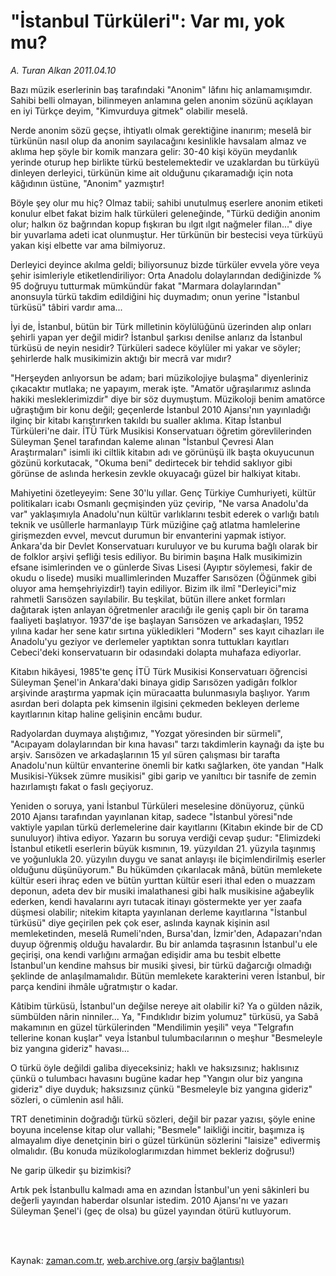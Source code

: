 # "İstanbul Türküleri": Var mı, yok mu?

*A. Turan Alkan 2011.04.10*

<td class="columnist-detail">
<p>Bazı müzik eserlerinin baş tarafındaki "Anonim" lâfını hiç anlamamışımdır. Sahibi belli olmayan, bilinmeyen anlamına gelen anonim sözünü açıklayan en iyi Türkçe deyim, "Kimvurduya gitmek" olabilir meselâ.</p>
<p>
<div id="haberMetinDiv">
<p>Nerde anonim sözü geçse, ihtiyatlı olmak gerektiğine inanırım; meselâ bir türkünün nasıl olup da anonim sayılacağını kesinlikle havsalam almaz ve aklıma hep şöyle bir komik manzara gelir: 30-40 kişi köyün meydanlık yerinde oturup hep birlikte türkü bestelemektedir ve uzaklardan bu türküyü dinleyen derleyici, türkünün kime ait olduğunu çıkaramadığı için nota kâğıdının üstüne, "Anonim" yazmıştır!
<p>Böyle şey olur mu hiç? Olmaz tabii; sahibi unutulmuş eserlere anonim etiketi konulur elbet fakat bizim halk türküleri geleneğinde, "Türkü dediğin anonim olur; halkın öz bağrından kopup fışkıran bu ılgıt ılgıt nağmeler filan..." diye bir yuvarlama adeti icat olunmuştur. Her türkünün bir bestecisi veya türküyü yakan kişi elbette var ama bilmiyoruz.
<p>Derleyici deyince akılma geldi; biliyorsunuz bizde türküler evvela yöre veya şehir isimleriyle etiketlendiriliyor: Orta Anadolu dolaylarından dediğinizde % 95 doğruyu tutturmak mümkündür fakat "Marmara dolaylarından" anonsuyla türkü takdim edildiğini hiç duymadım; onun yerine "İstanbul türküsü" tâbiri vardır ama...
<p>İyi de, İstanbul, bütün bir Türk milletinin köylülüğünü üzerinden alıp onları şehirli yapan yer değil midir? İstanbul şarkısı denilse anlarız da İstanbul türküsü de neyin nesidir? Türküleri sadece köylüler mi yakar ve söyler; şehirlerde halk musikimizin aktığı bir mecrâ var mıdır?
<p>"Herşeyden anlıyorsun be adam; bari müzikolojiye bulaşma" diyenleriniz çıkacaktır mutlaka; ne yapayım, merak işte. "Amatör uğraşılarımız aslında hakiki mesleklerimizdir" diye bir söz duymuştum. Müzikoloji benim amatörce uğraştığım bir konu değil; geçenlerde İstanbul 2010 Ajansı'nın yayınladığı ilginç bir kitabı karıştırırken takıldı bu sualler aklıma. Kitap İstanbul Türküleri'ne dair. İTÜ Türk Musikisi Konservatuarı öğretim görevlilerinden Süleyman Şenel tarafından kaleme alınan "İstanbul Çevresi Alan Araştırmaları" isimli iki ciltlik kitabın adı ve görünüşü ilk başta okuyucunun gözünü korkutacak, "Okuma beni" dedirtecek bir tehdid saklıyor gibi görünse de aslında herkesin zevkle okuyacağı güzel bir halkiyat kitabı.
<p>Mahiyetini özetleyeyim: Sene 30'lu yıllar. Genç Türkiye Cumhuriyeti, kültür politikaları icabı Osmanlı geçmişinden yüz çevirip, "Ne varsa Anadolu'da var" yaklaşımıyla Anadolu'nun kültür varlıklarını tesbit ederek o varlığı batılı teknik ve usûllerle harmanlayıp Türk müziğine çağ atlatma hamlelerine girişmezden evvel, mevcut durumun bir envanterini yapmak istiyor. Ankara'da bir Devlet Konservatuarı kuruluyor ve bu kuruma bağlı olarak bir de folklor arşivi şefliği tesis ediliyor. Bu birimin başına Halk musikimizin efsane isimlerinden ve o günlerde Sivas Lisesi (Ayıptır söylemesi, fakir de okudu o lisede) musiki muallimlerinden Muzaffer Sarısözen (Öğünmek gibi oluyor ama hemşehriyizdir!) tayin ediliyor. Bizim ilk ilmî "Derleyici"miz rahmetli Sarısözen sayılabilir. Bu teşkilat, bütün illere anket formları dağıtarak işten anlayan öğretmenler aracılığı ile geniş çaplı bir ön tarama faaliyeti başlatıyor. 1937'de işe başlayan Sarısözen ve arkadaşları, 1952 yılına kadar her sene katır sırtına yükledikleri "Modern" ses kayıt cihazları ile Anadolu'yu geziyor ve derlemeler yaptıktan sonra tuttukları kayıtları Cebeci'deki konservatuarın bir odasındaki dolapta muhafaza ediyorlar.
<p>Kitabın hikâyesi, 1985'te genç İTÜ Türk Musikisi Konservatuarı öğrencisi Süleyman Şenel'in Ankara'daki binaya gidip Sarısözen yadigârı folklor arşivinde araştırma yapmak için müracaatta bulunmasıyla başlıyor. Yarım asırdan beri dolapta pek kimsenin ilgisini çekmeden bekleyen derleme kayıtlarının kitap haline gelişinin encâmı budur.
<p>Radyolardan duymaya alıştığımız, "Yozgat yöresinden bir sürmeli", "Acıpayam dolaylarından bir kına havası" tarzı takdimlerin kaynağı da işte bu arşiv. Sarısözen ve arkadaşlarının 15 yıl süren çalışması bir tarafta Anadolu'nun kültür envanterine önemli bir katkı sağlarken, öte yandan "Halk Musikisi-Yüksek zümre musikisi" gibi garip ve yanıltıcı bir tasnife de zemin hazırlamıştı fakat o faslı geçiyoruz.
<p>Yeniden o soruya, yani İstanbul Türküleri meselesine dönüyoruz, çünkü 2010 Ajansı tarafından yayınlanan kitap, sadece "İstanbul yöresi"nde vaktiyle yapılan türkü derlemelerine dair kayıtlarını (Kitabın ekinde bir de CD sunuluyor) ihtiva ediyor. Yazarın bu soruya verdiği cevap şudur: "Elimizdeki İstanbul etiketli eserlerin büyük kısmının, 19. yüzyıldan 21. yüzyıla taşınmış ve yoğunlukla 20. yüzyılın duygu ve sanat anlayışı ile biçimlendirilmiş eserler olduğunu düşünüyorum." Bu hükümden çıkarılacak mânâ, bütün memlekete kültür eseri ihraç eden ve bütün yurttan kültür eseri ithal eden o muazzam deponun, adeta dev bir musiki imalathanesi gibi halk musikisine ağabeylik ederken, kendi havalarını ayrı tutacak itinayı göstermekte yer yer zaafa düşmesi olabilir; nitekim kitapta yayınlanan derleme kayıtlarına "İstanbul türküsü" diye geçirilen pek çok eser, aslında kaynak kişinin asıl memleketinden, meselâ Rumeli'nden, Bursa'dan, İzmir'den, Adapazarı'ndan duyup öğrenmiş olduğu havalardır. Bu bir anlamda taşrasının İstanbul'u ele geçirişi, ona kendi varlığını armağan edişidir ama bu tesbit elbette İstanbul'un kendine mahsus bir musiki şivesi, bir türkü dağarcığı olmadığı şeklinde de anlaşılmamalıdır. Bütün memlekete karakterini veren İstanbul, bir parça kendini ihmâle uğratmıştır o kadar.
<p>Kâtibim türküsü, İstanbul'un değilse nereye ait olabilir ki? Ya o gülden nâzik, sümbülden nârin ninniler... Ya, "Fındıklıdır bizim yolumuz" türküsü, ya Sabâ makamının en güzel türkülerinden "Mendilimin yeşili" veya "Telgrafın tellerine konan kuşlar" veya İstanbul tulumbacılarının o meşhur "Besmeleyle biz yangına gideriz" havası...
<p>O türkü öyle değildi galiba diyeceksiniz; haklı ve haksızsınız; haklısınız çünkü o tulumbacı havasını bugüne kadar hep "Yangın olur biz yangına gideriz" diye duyduk; haksızsınız çünkü "Besmeleyle biz yangına gideriz" sözleri, o cümlenin asıl hâli.
<p>TRT denetiminin doğradığı türkü sözleri, değil bir pazar yazısı, şöyle enine boyuna incelense kitap olur vallahi; "Besmele" laikliği incitir, başımıza iş almayalım diye denetçinin biri o güzel türkünün sözlerini "laisize" edivermiş olmalıdır. (Bu konuda müzikologlarımızdan himmet bekleriz doğrusu!)
<p>Ne garip ülkedir şu bizimkisi?
<p>Artık pek İstanbullu kalmadı ama en azından İstanbul'un yeni sâkinleri bu değerli yayından haberdar olsunlar istedim. 2010 Ajansı'nı ve yazarı Süleyman Şenel'i (geç de olsa) bu güzel yayından ötürü kutluyorum. </p></p></p></p></p></p></p></p></p></p></p></p></p></p></div>
</p>


<p><br>
		 </br></p></td>

Kaynak: [zaman.com.tr](http://zaman.com.tr/yazar.do?yazino=1119358), [web.archive.org (arşiv bağlantısı)](http://web.archive.org/web/20110616014247/http://www.zaman.com.tr:80/yazar.do?yazino=1119358)
